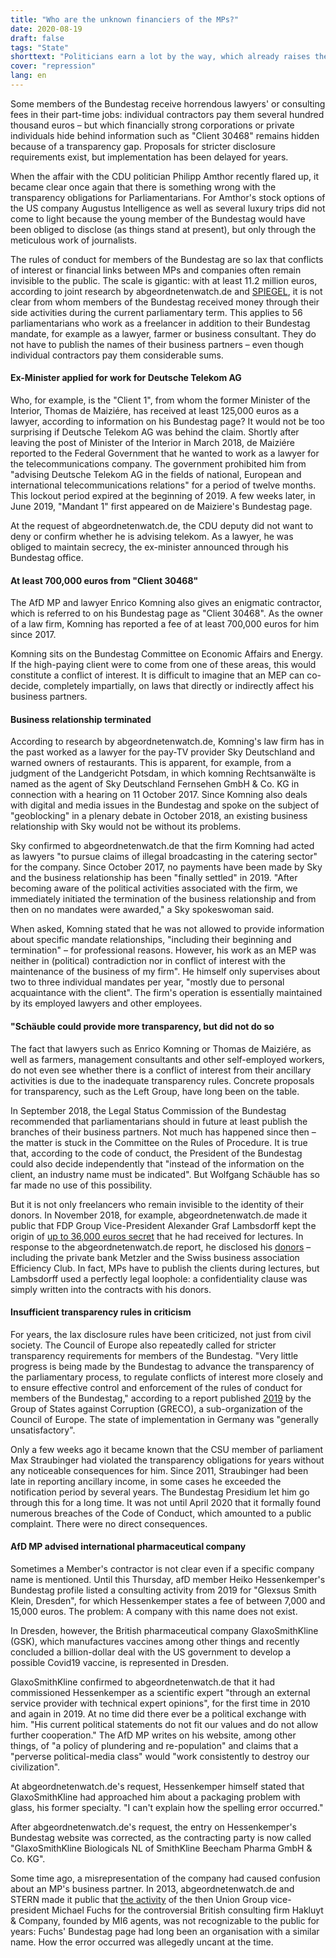 ```yaml
---
title: "Who are the unknown financiers of the MPs?"
date: 2020-08-19
draft: false
tags: "State"
shorttext: "Politicians earn a lot by the way, which already raises the question of independence. But who are the unknown donors that make up a group?"
cover: "repression"
lang: en
---
```


Some members of the Bundestag receive horrendous lawyers' or consulting fees in their part-time jobs: individual contractors pay them several hundred thousand euros – but which financially strong corporations or private individuals hide behind information such as "Client 30468" remains hidden because of a transparency gap. Proposals for stricter disclosure requirements exist, but implementation has been delayed for years.

When the affair with the CDU politician Philipp Amthor recently flared up, it became clear once again that there is something wrong with the transparency obligations for Parliamentarians. For Amthor's stock options of the US company Augustus Intelligence as well as several luxury trips did not come to light because the young member of the Bundestag would have been obliged to disclose (as things stand at present), but only through the meticulous work of journalists.

The rules of conduct for members of the Bundestag are so lax that conflicts of interest or financial links between MPs and companies often remain invisible to the public. The scale is gigantic: with at least 11.2 million euros, according to joint research by abgeordnetenwatch.de and [SPIEGEL](https://www.spiegel.de/politik/deutschland/nebentaetigkeiten-was-bundestagsabgeordnete-nebenher-verdienen-a-e4650f15-5ea8-49b9-b802-2e5570236c6d "Was Bundestagsabgeordnete nebenher verdienen"), it is not clear from whom members of the Bundestag received money through their side activities during the current parliamentary term. This applies to 56 parliamentarians who work as a freelancer in addition to their Bundestag mandate, for example as a lawyer, farmer or business consultant. They do not have to publish the names of their business partners – even though individual contractors pay them considerable sums.

#### Ex-Minister applied for work for Deutsche Telekom AG

Who, for example, is the "Client 1", from whom the former Minister of the Interior, Thomas de Maiziére, has received at least 125,000 euros as a lawyer, according to information on his Bundestag page? It would not be too surprising if Deutsche Telekom AG was behind the claim. Shortly after leaving the post of Minister of the Interior in March 2018, de Maiziére reported to the Federal Government that he wanted to work as a lawyer for the telecommunications company. The government prohibited him from "advising Deutsche Telekom AG in the fields of national, European and international telecommunications relations" for a period of twelve months. This lockout period expired at the beginning of 2019. A few weeks later, in June 2019, "Mandant 1" first appeared on de Maiziere's Bundestag page.

At the request of abgeordnetenwatch.de, the CDU deputy did not want to deny or confirm whether he is advising telekom. As a lawyer, he was obliged to maintain secrecy, the ex-minister announced through his Bundestag office.

#### At least 700,000 euros from "Client 30468"

The AfD MP and lawyer Enrico Komning also gives an enigmatic contractor, which is referred to on his Bundestag page as "Client 30468". As the owner of a law firm, Komning has reported a fee of at least 700,000 euros for him since 2017.

Komning sits on the Bundestag Committee on Economic Affairs and Energy. If the high-paying client were to come from one of these areas, this would constitute a conflict of interest. It is difficult to imagine that an MEP can co-decide, completely impartially, on laws that directly or indirectly affect his business partners.

#### Business relationship terminated

According to research by abgeordnetenwatch.de, Komning's law firm has in the past worked as a lawyer for the pay-TV provider Sky Deutschland and warned owners of restaurants. This is apparent, for example, from a judgment of the Landgericht Potsdam, in which komning Rechtsanwälte is named as the agent of Sky Deutschland Fernsehen GmbH & Co. KG in connection with a hearing on 11 October 2017. Since Komning also deals with digital and media issues in the Bundestag and spoke on the subject of "geoblocking" in a plenary debate in October 2018, an existing business relationship with Sky would not be without its problems.

Sky confirmed to abgeordnetenwatch.de that the firm Komning had acted as lawyers "to pursue claims of illegal broadcasting in the catering sector" for the company. Since October 2017, no payments have been made by Sky and the business relationship has been "finally settled" in 2019. "After becoming aware of the political activities associated with the firm, we immediately initiated the termination of the business relationship and from then on no mandates were awarded," a Sky spokeswoman said.

When asked, Komning stated that he was not allowed to provide information about specific mandate relationships, "including their beginning and termination" – for professional reasons. However, his work as an MEP was neither in (political) contradiction nor in conflict of interest with the maintenance of the business of my firm". He himself only supervises about two to three individual mandates per year, "mostly due to personal acquaintance with the client". The firm's operation is essentially maintained by its employed lawyers and other employees.

#### "Schäuble could provide more transparency, but did not do so

The fact that lawyers such as Enrico Komning or Thomas de Maiziére, as well as farmers, management consultants and other self-employed workers, do not even see whether there is a conflict of interest from their ancillary activities is due to the inadequate transparency rules. Concrete proposals for transparency, such as the Left Group, have long been on the table.

In September 2018, the Legal Status Commission of the Bundestag recommended that parliamentarians should in future at least publish the branches of their business partners. Not much has happened since then – the matter is stuck in the Committee on the Rules of Procedure. It is true that, according to the code of conduct, the President of the Bundestag could also decide independently that "instead of the information on the client, an industry name must be indicated". But Wolfgang Schäuble has so far made no use of this possibility.

But it is not only freelancers who remain invisible to the identity of their donors. In November 2018, for example, abgeordnetenwatch.de made it public that FDP Group Vice-President Alexander Graf Lambsdorff kept the origin of [up to 36,000 euros secret](https://www.abgeordnetenwatch.de/blog/nebentaetigkeiten/fdp-fraktionsvize-haelt-herkunft-von-vortragshonoraren-geheim "FDP-Fraktionsvize hält Herkunft von Vortragshonoraren geheim") that he had received for lectures. In response to the abgeordnetenwatch.de report, he disclosed his [donors](https://www.abgeordnetenwatch.de/blog/nebentaetigkeiten/nach-abgeordnetenwatchde-bericht-fdp-fraktionsvize-legt-geldgeber-offen-und "Nach abgeordnetenwatch.de-Bericht: FDP-Fraktionsvize legt Geldgeber offen – und wirft neue Fragen auf") – including the private bank Metzler and the Swiss business association Efficiency Club. In fact, MPs have to publish the clients during lectures, but Lambsdorff used a perfectly legal loophole: a confidentiality clause was simply written into the contracts with his donors.

#### Insufficient transparency rules in criticism

For years, the lax disclosure rules have been criticized, not just from civil society. The Council of Europe also repeatedly called for stricter transparency requirements for members of the Bundestag. "Very little progress is being made by the Bundestag to advance the transparency of the parliamentary process, to regulate conflicts of interest more closely and to ensure effective control and enforcement of the rules of conduct for members of the Bundestag," according to a report published [2019](/static/downloads/GrecoRC4-2019-17-Final-de-Deutschland-2ndRC-PUBLIK.pdf "GRECO - STAATENGRUPPE GEGEN KORRUPTION") by the Group of States against Corruption (GRECO), a sub-organization of the Council of Europe. The state of implementation in Germany was "generally unsatisfactory".

Only a few weeks ago it became known that the CSU member of parliament Max Straubinger had violated the transparency obligations for years without any noticeable consequences for him. Since 2011, Straubinger had been late in reporting ancillary income, in some cases he exceeded the notification period by several years. The Bundestag Presidium let him go through this for a long time. It was not until April 2020 that it formally found numerous breaches of the Code of Conduct, which amounted to a public complaint. There were no direct consequences.

#### AfD MP advised international pharmaceutical company

Sometimes a Member's contractor is not clear even if a specific company name is mentioned. Until this Thursday, afD member Heiko Hessenkemper's Bundestag profile listed a consulting activity from 2019 for "Glexsus Smith Klein, Dresden", for which Hessenkemper states a fee of between 7,000 and 15,000 euros. The problem: A company with this name does not exist.

In Dresden, however, the British pharmaceutical company GlaxoSmithKline (GSK), which manufactures vaccines among other things and recently concluded a billion-dollar deal with the US government to develop a possible Covid19 vaccine, is represented in Dresden.

GlaxoSmithKline confirmed to abgeordnetenwatch.de that it had commissioned Hessenkemper as a scientific expert "through an external service provider with technical expert opinions", for the first time in 2010 and again in 2019. At no time did there ever be a political exchange with him. "His current political statements do not fit our values and do not allow further cooperation." The AfD MP writes on his website, among other things, of "a policy of plundering and re-population" and claims that a "perverse political-media class" would "work consistently to destroy our civilization".

At abgeordnetenwatch.de's request, Hessenkemper himself stated that GlaxoSmithKline had approached him about a packaging problem with glass, his former specialty. "I can't explain how the spelling error occurred."

After abgeordnetenwatch.de's request, the entry on Hessenkemper's Bundestag website was corrected, as the contracting party is now called "GlaxoSmithKline Biologicals NL of SmithKline Beecham Pharma GmbH & Co. KG".

Some time ago, a misrepresentation of the company had caused confusion about an MP's business partner. In 2013, abgeordnetenwatch.de and STERN made it public that [the activity](https://www.abgeordnetenwatch.de/blog/lobbyismus/michael-fuchs-kassierte-jahrelang-geld-von-nebuloeser-beratungsfirma-updates "Michael Fuchs kassierte jahrelang Geld von nebulöser Beratungsfirma") of the then Union Group vice-president Michael Fuchs for the controversial British consulting firm Hakluyt & Company, founded by MI6 agents, was not recognizable to the public for years: Fuchs' Bundestag page had long been an organisation with a similar name. How the error occurred was allegedly uncant at the time.
